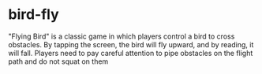 # bird-fly
"Flying Bird" is a classic game in which players control a bird to cross obstacles. By tapping the screen, the bird will fly upward, and by reading, it will fall. Players need to pay careful attention to pipe obstacles on the flight path and do not squat on them
